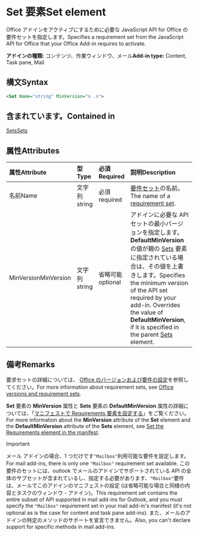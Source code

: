 # <a name="set-element"></a><span data-ttu-id="a26ca-101">Set 要素</span><span class="sxs-lookup"><span data-stu-id="a26ca-101">Set element</span></span>

<span data-ttu-id="a26ca-102">Office アドインをアクティブにするために必要な JavaScript API for Office の要件セットを指定します。</span><span class="sxs-lookup"><span data-stu-id="a26ca-102">Specifies a requirement set from the JavaScript API for Office that your Office Add-in requires to activate.</span></span>

<span data-ttu-id="a26ca-103">**アドインの種類:** コンテンツ、作業ウィンドウ、メール</span><span class="sxs-lookup"><span data-stu-id="a26ca-103">**Add-in type:** Content, Task pane, Mail</span></span>

## <a name="syntax"></a><span data-ttu-id="a26ca-104">構文</span><span class="sxs-lookup"><span data-stu-id="a26ca-104">Syntax</span></span>

```XML
<Set Name="string" MinVersion="n .n">
```

## <a name="contained-in"></a><span data-ttu-id="a26ca-105">含まれています。</span><span class="sxs-lookup"><span data-stu-id="a26ca-105">Contained in</span></span>

[<span data-ttu-id="a26ca-106">Sets</span><span class="sxs-lookup"><span data-stu-id="a26ca-106">Sets</span></span>](sets.md)

## <a name="attributes"></a><span data-ttu-id="a26ca-107">属性</span><span class="sxs-lookup"><span data-stu-id="a26ca-107">Attributes</span></span>

|<span data-ttu-id="a26ca-108">**属性**</span><span class="sxs-lookup"><span data-stu-id="a26ca-108">**Attribute**</span></span>|<span data-ttu-id="a26ca-109">**型**</span><span class="sxs-lookup"><span data-stu-id="a26ca-109">**Type**</span></span>|<span data-ttu-id="a26ca-110">**必須**</span><span class="sxs-lookup"><span data-stu-id="a26ca-110">**Required**</span></span>|<span data-ttu-id="a26ca-111">**説明**</span><span class="sxs-lookup"><span data-stu-id="a26ca-111">**Description**</span></span>|
|:-----|:-----|:-----|:-----|
|<span data-ttu-id="a26ca-112">名前</span><span class="sxs-lookup"><span data-stu-id="a26ca-112">Name</span></span>|<span data-ttu-id="a26ca-113">文字列</span><span class="sxs-lookup"><span data-stu-id="a26ca-113">string</span></span>|<span data-ttu-id="a26ca-114">必須</span><span class="sxs-lookup"><span data-stu-id="a26ca-114">required</span></span>|<span data-ttu-id="a26ca-115">[要件セット](https://docs.microsoft.com/office/dev/add-ins/develop/office-versions-and-requirement-sets)の名前。</span><span class="sxs-lookup"><span data-stu-id="a26ca-115">The name of a [requirement set](https://docs.microsoft.com/office/dev/add-ins/develop/office-versions-and-requirement-sets).</span></span>|
|<span data-ttu-id="a26ca-116">MinVersion</span><span class="sxs-lookup"><span data-stu-id="a26ca-116">MinVersion</span></span>|<span data-ttu-id="a26ca-117">文字列</span><span class="sxs-lookup"><span data-stu-id="a26ca-117">string</span></span>|<span data-ttu-id="a26ca-118">省略可能</span><span class="sxs-lookup"><span data-stu-id="a26ca-118">optional</span></span>|<span data-ttu-id="a26ca-p101">アドインに必要な API セットの最小バージョンを指定します。**DefaultMinVersion** の値が親の [Sets](sets.md) 要素に指定されている場合は、その値を上書きします。</span><span class="sxs-lookup"><span data-stu-id="a26ca-p101">Specifies the minimum version of the API set required by your add-in. Overrides the value of  **DefaultMinVersion**, if it is specified in the parent [Sets](sets.md) element.</span></span>|

## <a name="remarks"></a><span data-ttu-id="a26ca-121">備考</span><span class="sxs-lookup"><span data-stu-id="a26ca-121">Remarks</span></span>

<span data-ttu-id="a26ca-122">要求セットの詳細については、 [Office のバージョンおよび要件の設定](https://docs.microsoft.com/office/dev/add-ins/develop/office-versions-and-requirement-sets)を参照してください。</span><span class="sxs-lookup"><span data-stu-id="a26ca-122">For more information about requirement sets, see [Office versions and requirement sets](https://docs.microsoft.com/office/dev/add-ins/develop/office-versions-and-requirement-sets).</span></span>

<span data-ttu-id="a26ca-123">**Set** 要素の **MinVersion** 属性と **Sets** 要素の **DefaultMinVersion** 属性の詳細については、「[マニフェストで Requirements 要素を設定する](https://docs.microsoft.com/office/dev/add-ins/develop/specify-office-hosts-and-api-requirements#set-the-requirements-element-in-the-manifest)」をご覧ください。</span><span class="sxs-lookup"><span data-stu-id="a26ca-123">For more information about the  **MinVersion** attribute of the **Set** element and the **DefaultMinVersion** attribute of the **Sets** element, see [Set the Requirements element in the manifest](https://docs.microsoft.com/office/dev/add-ins/develop/specify-office-hosts-and-api-requirements#set-the-requirements-element-in-the-manifest).</span></span>

> [!IMPORTANT] 
> <span data-ttu-id="a26ca-124">メール アドインの場合、1 つだけです`"Mailbox"`利用可能な要件を設定します。</span><span class="sxs-lookup"><span data-stu-id="a26ca-124">For mail add-ins, there is only one  `"Mailbox"` requirement set available.</span></span> <span data-ttu-id="a26ca-125">この要件のセットには、outlook でメールのアドインでサポートされている API の全体のサブセットが含まれているし、指定する必要があります、`"Mailbox"`要件は、メールでこのアドインのマニフェストの設定 (は省略可能な場合と同様の内容とタスクのウィンドウ - アドイン)。</span><span class="sxs-lookup"><span data-stu-id="a26ca-125">This requirement set contains the entire subset of API supported in mail add-ins for Outlook, and you must specify the `"Mailbox"` requirement set in your mail add-in's manifest (it's not optional as is the case for content and task pane add-ins).</span></span> <span data-ttu-id="a26ca-126">また、メールのアドインの特定のメソッドのサポートを宣言できません。</span><span class="sxs-lookup"><span data-stu-id="a26ca-126">Also, you can't declare support for specific methods in mail add-ins.</span></span>
